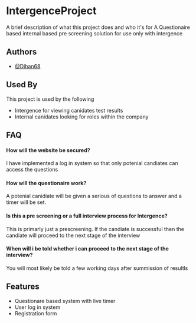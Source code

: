 
# IntergenceProject

A brief description of what this project does and who it's for
A Questionaire based internal based pre screening solution for use only with intergence

## Authors

- [@Dihan68](https://www.github.com/dihan68)


## Used By

This project is used by the following 

- Intergence for viewing canidates test results
- Internal canidates looking for roles within the company

## FAQ

#### How will the website be secured?

I have implemented a log in system so that only potenial candiates can access the questions

#### How will the questionaire work?

A potenial canidiate will be given a serious of questions to answer and a timer will be set.

#### Is this a pre screening or a full interview process for Intergence?
This is primarly just a prescreening. If the candiate is successful then the candiate will proceed to the next stage of the interview

#### When will i be told whether i can proceed to the next stage of the interview?
You will most likely be told a few working days after summission of resultls

## Features

- Questionare based system with live timer
- User log in system
- Registration form

